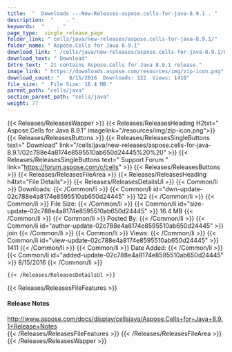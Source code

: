 ```yaml
---
title:  "  Downloads ---New-Releases-aspose.cells-for-java-8.9.1 . " 
description:  "    . " 
keywords:  "    . " 
page_type:  single_release_page
folder_link: " cells/java/new-releases/aspose.cells-for-java-8.9.1/"
folder_name: " Aspose.Cells for Java 8.9.1"
download_link: " /cells/java/new-releases/aspose.cells-for-java-8.9.1/02c788e4a8174e8595510ab650d24445"
download_text: " Download"
Intro_text: " It contains Aspose.Cells for Java 8.9.1 release."
image_link: " https://downloads.aspose.com/resources/img/zip-icon.png"
download_count: "   8/15/2016  Downloads: 122  Views: 1410"
file_size: "  File Size: 16.4 MB "
parent_path: "cells/java"
section_parent_path: "cells/java"
weight: 77 
---
```


{{< Releases/ReleasesWapper >}}
  {{< Releases/ReleasesHeading H2txt=" Aspose.Cells for Java 8.9.1" imagelink="/resources/img/zip-icon.png">}}
  {{< Releases/ReleasesButtons >}}
    {{< Releases/ReleasesSingleButtons text=" Download" link="/cells/java/new-releases/aspose.cells-for-java-8.9.1/02c788e4a8174e8595510ab650d24445%20%20" >}}
    {{< Releases/ReleasesSingleButtons text=" Support Forum " link="https://forum.aspose.com/c/cells" >}}
  {{< Releases/ReleasesButtons >}}
  {{< Releases/ReleasesFileArea >}}
    {{< Releases/ReleasesHeading h4txt="File Details">}}
    {{< Releases/ReleasesDetailsUl >}}
            {{< Common/li  >}} Downloads: {{< /Common/li >}} 
      {{< Common/li id="dwn-update-02c788e4a8174e8595510ab650d24445" >}} 122 {{< /Common/li >}} 
      {{< Common/li  >}} File Size: {{< /Common/li >}} 
      {{< Common/li id="size-update-02c788e4a8174e8595510ab650d24445" >}} 16.4 MB {{< /Common/li >}} 
      {{< Common/li  >}} Posted By: {{< /Common/li >}} 
      {{< Common/li id="author-update-02c788e4a8174e8595510ab650d24445" >}} join {{< /Common/li >}} 
      {{< Common/li  >}} Views: {{< /Common/li >}} 
      {{< Common/li id="view-update-02c788e4a8174e8595510ab650d24445" >}} 1411 {{< /Common/li >}} 
      {{< Common/li  >}} Date Added: {{< /Common/li >}} 
      {{< Common/li id="added-update-02c788e4a8174e8595510ab650d24445" >}} 8/15/2016 {{< /Common/li >}} 

    {{< /Releases/ReleasesDetailsUl >}}

  {{< Releases/ReleasesFileFeatures >}}
      <h4>Release Notes</h4><div><a href="http://www.aspose.com/docs/display/cellsjava/Aspose.Cells+for+Java+8.9.1+Release+Notes">http://www.aspose.com/docs/display/cellsjava/Aspose.Cells+for+Java+8.9.1+Release+Notes</a></div>
  {{< /Releases/ReleasesFileFeatures >}}
 {{< /Releases/ReleasesFileArea >}}
{{< /Releases/ReleasesWapper >}}


